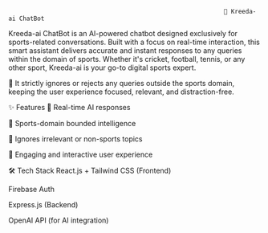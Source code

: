                                                                 🏏 Kreeda-ai ChatBot

Kreeda-ai ChatBot is an AI-powered chatbot designed exclusively for sports-related conversations. Built with a focus on real-time interaction, this smart assistant delivers accurate and instant responses to any queries within the domain of sports. Whether it's cricket, football, tennis, or any other sport, Kreeda-ai is your go-to digital sports expert.

🚫 It strictly ignores or rejects any queries outside the sports domain, keeping the user experience focused, relevant, and distraction-free.

✨ Features
🎯 Real-time AI responses

🧠 Sports-domain bounded intelligence

🔐 Ignores irrelevant or non-sports topics

💬 Engaging and interactive user experience

🛠️ Tech Stack
React.js + Tailwind CSS (Frontend)

Firebase Auth

Express.js (Backend)

OpenAI API (for AI integration)
